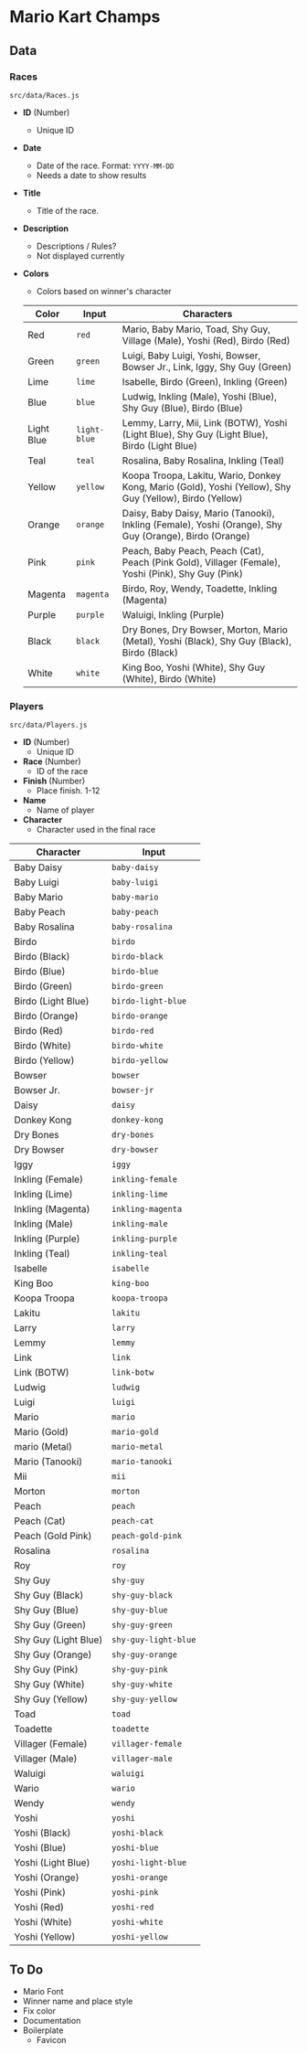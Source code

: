 # Mario Kart Champs

## Data

### Races 
`src/data/Races.js`

- **ID** (Number)
  - Unique ID
- **Date**
  - Date of the race. Format: `YYYY-MM-DD`
  - Needs a date to show results
- **Title**
  - Title of the race.
- **Description**
  - Descriptions / Rules?
  - Not displayed currently
- **Colors**
  - Colors based on winner's character
  

  | Color      | Input        | Characters                                                                                               |
  | ---------- | ------------ | -------------------------------------------------------------------------------------------------------- |
  | Red        | `red`        | Mario, Baby Mario, Toad, Shy Guy, Village (Male), Yoshi (Red), Birdo (Red)                               |
  | Green      | `green`      | Luigi, Baby Luigi, Yoshi, Bowser, Bowser Jr., Link, Iggy, Shy Guy (Green)                                |
  | Lime       | `lime`       | Isabelle, Birdo (Green), Inkling (Green)                                                                 |
  | Blue       | `blue`       | Ludwig, Inkling (Male), Yoshi (Blue), Shy Guy (Blue), Birdo (Blue)                                       |
  | Light Blue | `light-blue` | Lemmy, Larry, Mii, Link (BOTW), Yoshi (Light Blue), Shy Guy (Light Blue), Birdo (Light Blue)             |
  | Teal       | `teal`       | Rosalina, Baby Rosalina, Inkling (Teal)                                                                  |
  | Yellow     | `yellow`     | Koopa Troopa, Lakitu, Wario, Donkey Kong, Mario (Gold), Yoshi (Yellow), Shy Guy (Yellow), Birdo (Yellow) |
  | Orange     | `orange`     | Daisy, Baby Daisy, Mario (Tanooki), Inkling (Female), Yoshi (Orange), Shy Guy (Orange), Birdo (Orange)   |
  | Pink       | `pink`       | Peach, Baby Peach, Peach (Cat), Peach (Pink Gold), Villager (Female), Yoshi (Pink), Shy Guy (Pink)       |
  | Magenta    | `magenta`    | Birdo, Roy, Wendy, Toadette, Inkling (Magenta)                                                           |
  | Purple     | `purple`     | Waluigi, Inkling (Purple)                                                                                |
  | Black      | `black`      | Dry Bones,  Dry Bowser, Morton, Mario (Metal), Yoshi (Black), Shy Guy (Black), Birdo (Black)             |
  | White      | `white`      | King Boo, Yoshi (White), Shy Guy (White), Birdo (White)                                                  |


### Players
`src/data/Players.js`

- **ID** (Number)
  - Unique ID
- **Race** (Number)
  - ID of the race
- **Finish** (Number)
  - Place finish. 1-12
- **Name**
  - Name of player
- **Character**
  - Character used in the final race

| Character            | Input                |
| -------------------- | -------------------- |
| Baby Daisy           | `baby-daisy`         |
| Baby Luigi           | `baby-luigi`         |
| Baby Mario           | `baby-mario`         |
| Baby Peach           | `baby-peach`         |
| Baby Rosalina        | `baby-rosalina`      |
| Birdo                | `birdo`              |
| Birdo (Black)        | `birdo-black`        |
| Birdo (Blue)         | `birdo-blue`         |
| Birdo (Green)        | `birdo-green`        |
| Birdo (Light Blue)   | `birdo-light-blue`   |
| Birdo (Orange)       | `birdo-orange`       |
| Birdo (Red)          | `birdo-red`          |
| Birdo (White)        | `birdo-white`        |
| Birdo (Yellow)       | `birdo-yellow`       |
| Bowser               | `bowser`             |
| Bowser Jr.           | `bowser-jr`          |
| Daisy                | `daisy`              |
| Donkey Kong          | `donkey-kong`        |
| Dry Bones            | `dry-bones`          |
| Dry Bowser           | `dry-bowser`         |
| Iggy                 | `iggy`               |
| Inkling (Female)     | `inkling-female`     |
| Inkling (Lime)       | `inkling-lime`       |
| Inkling (Magenta)    | `inkling-magenta`    |
| Inkling (Male)       | `inkling-male`       |
| Inkling (Purple)     | `inkling-purple`     |
| Inkling (Teal)       | `inkling-teal`       |
| Isabelle             | `isabelle`           |
| King Boo             | `king-boo`           |
| Koopa Troopa         | `koopa-troopa`       |
| Lakitu               | `lakitu`             |
| Larry                | `larry`              |
| Lemmy                | `lemmy`              |
| Link                 | `link`               |
| Link (BOTW)          | `link-botw`          |
| Ludwig               | `ludwig`             |
| Luigi                | `luigi`              |
| Mario                | `mario`              |
| Mario (Gold)         | `mario-gold`         |
| mario (Metal)        | `mario-metal`        |
| Mario (Tanooki)      | `mario-tanooki`      |
| Mii                  | `mii`                |
| Morton               | `morton`             |
| Peach                | `peach`              |
| Peach (Cat)          | `peach-cat`          |
| Peach (Gold Pink)    | `peach-gold-pink`    |
| Rosalina             | `rosalina`           |
| Roy                  | `roy`                |
| Shy Guy              | `shy-guy`            |
| Shy Guy (Black)      | `shy-guy-black`      |
| Shy Guy (Blue)       | `shy-guy-blue`       |
| Shy Guy (Green)      | `shy-guy-green`      |
| Shy Guy (Light Blue) | `shy-guy-light-blue` |
| Shy Guy (Orange)     | `shy-guy-orange`     |
| Shy Guy (Pink)       | `shy-guy-pink`       |
| Shy Guy (White)      | `shy-guy-white`      |
| Shy Guy (Yellow)     | `shy-guy-yellow`     |
| Toad                 | `toad`               |
| Toadette             | `toadette`           |
| Villager (Female)    | `villager-female`    |
| Villager (Male)      | `villager-male`      |
| Waluigi              | `waluigi`            |
| Wario                | `wario`              |
| Wendy                | `wendy`              |
| Yoshi                | `yoshi`              |
| Yoshi (Black)        | `yoshi-black`        |
| Yoshi (Blue)         | `yoshi-blue`         |
| Yoshi (Light Blue)   | `yoshi-light-blue`   |
| Yoshi (Orange)       | `yoshi-orange`       |
| Yoshi (Pink)         | `yoshi-pink`         |
| Yoshi (Red)          | `yoshi-red`          |
| Yoshi (White)        | `yoshi-white`        |
| Yoshi (Yellow)       | `yoshi-yellow`       |


## To Do

- Mario Font
- Winner name and place style
- Fix color
- Documentation
- Boilerplate
  - Favicon
